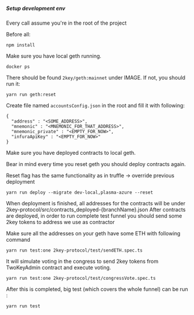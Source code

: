 ##### Setup development env

Every call assume you're in the root of the project

Before all: 
```angular2html
npm install
```

Make sure you have local geth running.
```angular2html
docker ps
```
There should be found `2key/geth:mainnet` under IMAGE. If not, you should run it: 

```angular2html
yarn run geth:reset
```

Create file named `accountsConfig.json` in the root and fill it with following:
```angular2html
{
  "address" : "<SOME_ADDRESS>",
  "mnemonic" : "<MNEMONIC_FOR_THAT_ADDRESS>",
  "mnemonic_private" : "<EMPTY_FOR_NOW>",
  "infuraApiKey" : "<EMPTY_FOR_NOW>"
}
```
Make sure you have deployed contracts to local geth.

Bear in mind every time you reset geth you should deploy contracts again. 

Reset flag has the same functionality as in truffle -> override previous deployment
```angular2html
yarn run deploy --migrate dev-local,plasma-azure --reset
```

When deployment is finished, all addresses for the contracts will be under 2key-protocol/src/contracts_deployed-{branchName}.json
After contracts are deployed, in order to run complete test funnel you should send some 2key tokens to address we use as contractor


Make sure all the addresses on your geth have some ETH with following command
```angular2html
yarn run test:one 2key-protocol/test/sendETH.spec.ts
```



It will simulate voting in the congress to send 2key tokens from TwoKeyAdmin contract and execute voting.
```angular2html
yarn run test:one 2key-protocol/test/congressVote.spec.ts
```

After this is completed, big test (which covers the whole funnel) can be run : 
```angular2html
yarn run test
```





